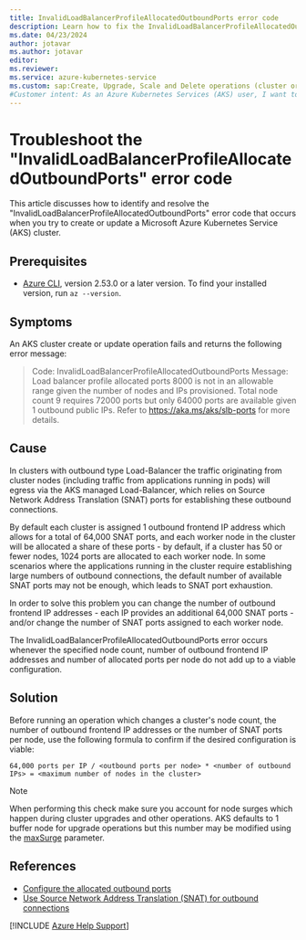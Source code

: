 ```yaml
---
title: InvalidLoadBalancerProfileAllocatedOutboundPorts error code
description: Learn how to fix the InvalidLoadBalancerProfileAllocatedOutboundPorts error that occurs when you try to create or update an Azure Kubernetes Service (AKS) cluster.
ms.date: 04/23/2024
author: jotavar
ms.author: jotavar
editor:
ms.reviewer:
ms.service: azure-kubernetes-service
ms.custom: sap:Create, Upgrade, Scale and Delete operations (cluster or nodepool)
#Customer intent: As an Azure Kubernetes Services (AKS) user, I want to fix a InvalidLoadBalancerProfileAllocatedOutboundPorts error so that I can create or update an AKS cluster successfully.
---
```


# Troubleshoot the "InvalidLoadBalancerProfileAllocatedOutboundPorts" error code

This article discusses how to identify and resolve the "InvalidLoadBalancerProfileAllocatedOutboundPorts" error code that occurs when you try to create or update a Microsoft Azure Kubernetes Service (AKS) cluster.

## Prerequisites

- [Azure CLI](/cli/azure/install-azure-cli), version 2.53.0 or a later version. To find your installed version, run `az --version`.

## Symptoms

An AKS cluster create or update operation fails and returns the following error message:

> Code: InvalidLoadBalancerProfileAllocatedOutboundPorts
> Message: Load balancer profile allocated ports 8000 is not in an allowable range given the number of nodes and IPs provisioned. Total node count 9 requires 72000 ports but only 64000 ports are available given 1 outbound public IPs. Refer to https://aka.ms/aks/slb-ports for more details.

## Cause

In clusters with outbound type Load-Balancer the traffic originating from cluster nodes (including traffic from applications running in pods) will egress via the AKS managed Load-Balancer, which relies on Source Network Address Translation (SNAT) ports for establishing these outbound connections.

By default each cluster is assigned 1 outbound frontend IP address which allows for a total of 64,000 SNAT ports, and each worker node in the cluster will be allocated a share of these ports - by default, if a cluster has 50 or fewer nodes, 1024 ports are allocated to each worker node. In some scenarios where the applications running in the cluster require establishing large numbers of outbound connections, the default number of available SNAT ports may not be enough, which leads to SNAT port exhaustion.

In order to solve this problem you can change the number of outbound frontend IP addresses - each IP provides an additional 64,000 SNAT ports - and/or change the number of SNAT ports assigned to each worker node.

The InvalidLoadBalancerProfileAllocatedOutboundPorts error occurs whenever the specified node count, number of outbound frontend IP addresses and number of allocated ports per node do not add up to a viable configuration.

## Solution

Before running an operation which changes a cluster's node count, the number of outbound frontend IP addresses or the number of SNAT ports per node, use the following formula to confirm if the desired configuration is viable:

```code
64,000 ports per IP / <outbound ports per node> * <number of outbound IPs> = <maximum number of nodes in the cluster>
```

> [!NOTE]
> When performing this check make sure you account for node surges which happen during cluster upgrades and other operations. AKS defaults to 1 buffer node for upgrade operations but this number may be modified using the [maxSurge](https://learn.microsoft.com/azure/aks/upgrade-aks-cluster#customize-node-surge-upgrade) parameter.

## References

- [Configure the allocated outbound ports](https://learn.microsoft.com/azure/aks/load-balancer-standard#configure-the-allocated-outbound-ports)
- [Use Source Network Address Translation (SNAT) for outbound connections](https://learn.microsoft.com/azure/load-balancer/load-balancer-outbound-connections)

[!INCLUDE [Azure Help Support](../../../includes/azure-help-support.md)]
